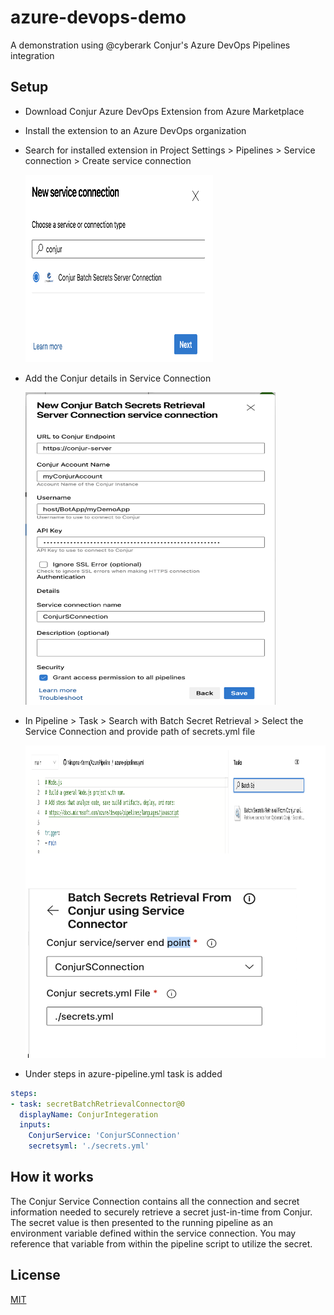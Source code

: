 # azure-devops-demo
A demonstration using @cyberark Conjur's Azure DevOps Pipelines integration

## Setup

* Download Conjur Azure DevOps Extension from Azure Marketplace
* Install the extension to an Azure DevOps organization
* Search for installed extension in Project Settings > Pipelines > Service connection > Create service connection

     <img src="https://github.com/Nirupma-Verma/AzurePipeline/blob/main/images/service-connection.png" width="300" height="300">

* Add the Conjur details in Service Connection 

     <img src="https://github.com/Nirupma-Verma/AzurePipeline/blob/main/images/setupSC.png" width="400" height="500">

* In Pipeline > Task > Search with Batch Secret Retrieval > Select the Service Connection and provide path of secrets.yml file

     <img src="https://github.com/Nirupma-Verma/AzurePipeline/blob/main/images/pipelineTask.png" width="500" height="500">

* Under steps in azure-pipeline.yml task is added

```yaml
steps:
- task: secretBatchRetrievalConnector@0
  displayName: ConjurIntegeration
  inputs:
    ConjurService: 'ConjurSConnection'
    secretsyml: './secrets.yml'
```

## How it works

The Conjur Service Connection contains all the connection and secret information needed to securely retrieve a secret just-in-time from Conjur.  The secret value is then presented to the running pipeline as an environment variable defined within the service connection.  You may reference that variable from within the pipeline script to utilize the secret.

## License

[MIT](LICENSE)


